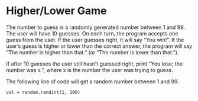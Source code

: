 # Higher/Lower Game
The number to guess is a randomly generated number between 1 and 99. The user will have 10 guesses. On each turn, the program accepts one guess from the user. If the user guesses right, it will say “You win!”. If the user’s guess is higher or lower than the correct answer, the program will say “The number is higher than that.” (or “The number is lower than that.”). 

If after 10 guesses the user still hasn’t guessed right, print “You lose; the number was x.”, where x is the number the user was trying to guess.

The following line of code will get a random number between 1 and 99.

<code>val = random.randint(1, 100)</code>
